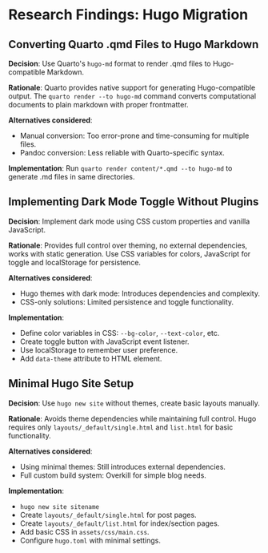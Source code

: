 # Research Findings: Hugo Migration

## Converting Quarto .qmd Files to Hugo Markdown

**Decision**: Use Quarto's `hugo-md` format to render .qmd files to Hugo-compatible Markdown.

**Rationale**: Quarto provides native support for generating Hugo-compatible output. The `quarto render --to hugo-md` command converts computational documents to plain markdown with proper frontmatter.

**Alternatives considered**:
- Manual conversion: Too error-prone and time-consuming for multiple files.
- Pandoc conversion: Less reliable with Quarto-specific syntax.

**Implementation**: Run `quarto render content/*.qmd --to hugo-md` to generate .md files in same directories.

## Implementing Dark Mode Toggle Without Plugins

**Decision**: Implement dark mode using CSS custom properties and vanilla JavaScript.

**Rationale**: Provides full control over theming, no external dependencies, works with static generation. Use CSS variables for colors, JavaScript for toggle and localStorage for persistence.

**Alternatives considered**:
- Hugo themes with dark mode: Introduces dependencies and complexity.
- CSS-only solutions: Limited persistence and toggle functionality.

**Implementation**:
- Define color variables in CSS: `--bg-color`, `--text-color`, etc.
- Create toggle button with JavaScript event listener.
- Use localStorage to remember user preference.
- Add `data-theme` attribute to HTML element.

## Minimal Hugo Site Setup

**Decision**: Use `hugo new site` without themes, create basic layouts manually.

**Rationale**: Avoids theme dependencies while maintaining full control. Hugo requires only `layouts/_default/single.html` and `list.html` for basic functionality.

**Alternatives considered**:
- Using minimal themes: Still introduces external dependencies.
- Full custom build system: Overkill for simple blog needs.

**Implementation**:
- `hugo new site sitename`
- Create `layouts/_default/single.html` for post pages.
- Create `layouts/_default/list.html` for index/section pages.
- Add basic CSS in `assets/css/main.css`.
- Configure `hugo.toml` with minimal settings.
